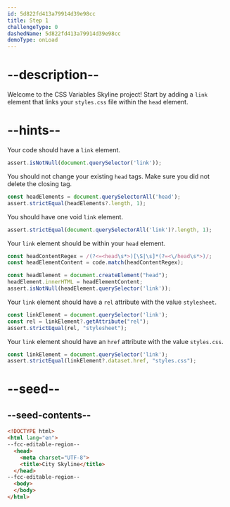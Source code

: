 ```yaml
---
id: 5d822fd413a79914d39e98cc
title: Step 1
challengeType: 0
dashedName: 5d822fd413a79914d39e98cc
demoType: onLoad
---
```


# --description--

Welcome to the CSS Variables Skyline project! Start by adding a `link` element that links your `styles.css` file within the `head` element.

# --hints--

Your code should have a `link` element.

```js
assert.isNotNull(document.querySelector('link'));
```

You should not change your existing `head` tags. Make sure you did not delete the closing tag.

```js
const headElements = document.querySelectorAll('head');
assert.strictEqual(headElements?.length, 1);
```

You should have one void `link` element.

```js
assert.strictEqual(document.querySelectorAll('link')?.length, 1);
```

Your `link` element should be within your `head` element.

```js
const headContentRegex = /(?<=<head\s*>)[\S|\s]*(?=<\/head\s*>)/;
const headElementContent = code.match(headContentRegex);

const headElement = document.createElement("head");
headElement.innerHTML = headElementContent;
assert.isNotNull(headElement.querySelector('link'));
```

Your `link` element should have a `rel` attribute with the value `stylesheet`.

```js
const linkElement = document.querySelector('link');
const rel = linkElement?.getAttribute("rel");
assert.strictEqual(rel, "stylesheet");
```

Your `link` element should have an `href` attribute with the value `styles.css`.

```js
const linkElement = document.querySelector('link');
assert.strictEqual(linkElement?.dataset.href, "styles.css");
```

# --seed--

## --seed-contents--

```html
<!DOCTYPE html>
<html lang="en">
--fcc-editable-region--
  <head>
    <meta charset="UTF-8">
    <title>City Skyline</title>    
  </head>
--fcc-editable-region--
  <body>
  </body>
</html>
```

